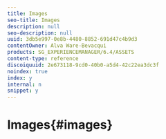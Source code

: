 ```yaml
---
title: Images
seo-title: Images
description: null
seo-description: null
uuid: 3db5e997-0e8b-4480-8852-691d47c4b9d3
contentOwner: Alva Ware-Bevacqui
products: SG_EXPERIENCEMANAGER/6.4/ASSETS
content-type: reference
discoiquuid: 2e673118-9cd0-40b0-a5d4-42c22ea3dc3f
noindex: true
index: y
internal: n
snippet: y
---
```


# Images{#images}

